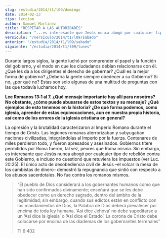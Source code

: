 ```yaml
---
slug: /estudia/2014/t1/l09/domingo
date: 2014-02-23
tipo: leccion
author: Samuel Martínez
title: "RESPETAR A LAS AUTORIDADES"
description: "...es interesante que Jesús nunca abogó por cualquier tipo de rebelión contra este Gobierno, e incluso no cuestionó que retuviera los impuestos (ver Luc. 20:25). El único acto de desobediencia civil de Jesús –el volcar la mesa de los cambistas de dinero– demostró la repugnancia que sintió con respecto a los abusos sacerdotales. No fue contra los romanos mismos."
versiculo: "/versiculo/2014/t1/l09/sabado"
anterior: "/estudia/2014/t1/l09/sabado"
siguiente: "/estudia/2014/t1/l09/lunes"
---
```


Durante largos siglos, la gente luchó por comprender el papel y la función del gobierno, y el modo en que los ciudadanos debían relacionarse con él. ¿Qué les da a los dirigentes el derecho de gobernar? ¿Cuál es la mejor forma de gobierno? ¿Debería la gente siempre obedecer a su Gobierno? Si no, ¿por qué no? Estas son solo algunas de una multitud de preguntas con las que todavía luchamos hoy.

**Lee Romanos 13:1 al 7. ¿Qué mensaje importante hay allí para nosotros? No obstante, ¿cómo puede abusarse de estos textos y su mensaje? ¿Qué ejemplos de esto tenemos en la historia? ¿De qué forma podemos, como iglesia, aprender de estas equivocaciones, aun en nuestra propia historia, así como de los errores de la iglesia cristiana en general?**

La opresión y la brutalidad caracterizaron al Imperio Romano durante el tiempo de Cristo. Las legiones romanas aterrorizaban y subyugaban naciones civilizadas, integrándolas al Imperio por la fuerza. Centenares de miles perdieron todo, y fueron apresados y asesinados. Gobiernos títere permitidos por Roma fueron, tal vez, peores que Roma misma. Sin embargo, es interesante que Jesús nunca abogó por cualquier tipo de rebelión contra este Gobierno, e incluso no cuestionó que retuviera los impuestos (ver Luc. 20:25). El único acto de desobediencia civil de Jesús –el volcar la mesa de los cambistas de dinero– demostró la repugnancia que sintió con respecto a los abusos sacerdotales. No fue contra los romanos mismos.

> “El pueblo de Dios considerará a los gobernantes humanos como que han sido confirmados divinamente; enseñará que se les debe obedecer como un derecho sagrado, dentro del ámbito de la legitimidad; sin embargo, cuando sus edictos están en conflicto con los mandamientos de Dios, la Palabra de Dios deberá prevalecer por encima de toda ley humana. ‘Así dice Jehová’ no debe supeditarse a un ‘Así dice la iglesia’ o ‘Así dice el Estado’. La corona de Cristo debe colocarse por encima de las diademas de los gobernantes terrenales”
>
> TI 6:402
